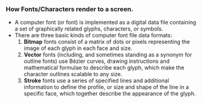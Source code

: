 ### How Fonts/Characters render to a screen.

- A computer font (or font) is implemented as a digital data file containing a set of graphically related glyphs, characters, or symbols.
- There are three basic kinds of computer font file data formats:
  1. **Bitmap** fonts consist of a matrix of dots or pixels representing the image of each glyph in each face and size.
  2. **Vector** fonts (including, and sometimes standing as a synonym for outline fonts) use Bézier curves, drawing instructions and mathematical formulae to describe each glyph, which make the character outlines scalable to any size.
  3. **Stroke** fonts use a series of specified lines and additional information to define the profile, or size and shape of the line in a specific face, which together describe the appearance of the glyph.
